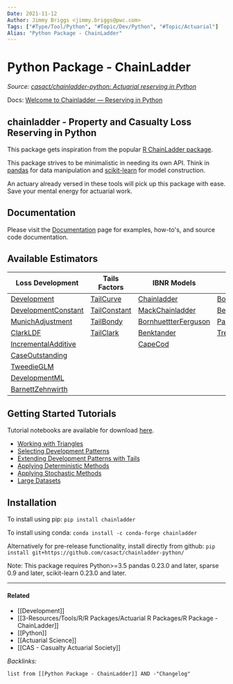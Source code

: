 ```yaml
---
Date: 2021-11-12
Author: Jimmy Briggs <jimmy.briggs@pwc.com>
Tags: ["#Type/Tool/Python", "#Topic/Dev/Python", "#Topic/Actuarial"]
Alias: "Python Package - ChainLadder"
---
```


# Python Package - ChainLadder

*Source: [casact/chainladder-python: Actuarial reserving in Python](https://github.com/casact/chainladder-python)*

Docs: [Welcome to Chainladder — Reserving in Python](https://chainladder-python.readthedocs.io/en/latest/intro.html)

## chainladder - Property and Casualty Loss Reserving in Python

This package gets inspiration from the popular [R ChainLadder package](https://github.com/mages/ChainLadder).

This package strives to be minimalistic in needing its own API. Think in [pandas](https://pandas.pydata.org/) for data manipulation and [scikit-learn](https://scikit-learn.org/latest/index.html) for model construction. 

An actuary already versed in these tools will pick up this package with ease. Save your mental energy for actuarial work.

## Documentation

Please visit the [Documentation](https://chainladder-python.readthedocs.io/en/latest/) page for examples, how-to's, and source code documentation.

## Available Estimators

| Loss Development                                                                                                | Tails Factors                                                                               | IBNR Models                                                                                                  | Adjustments                                                                                                   | Workflow                                                                                                 |
| --------------------------------------------------------------------------------------------------------------- | ------------------------------------------------------------------------------------------- | ------------------------------------------------------------------------------------------------------------ | ------------------------------------------------------------------------------------------------------------- | -------------------------------------------------------------------------------------------------------- |
| [Development](https://chainladder-python.readthedocs.io/en/latest/development.html#development)                 | [TailCurve](https://chainladder-python.readthedocs.io/en/latest/tails.html#tailcurve)       | [Chainladder](https://chainladder-python.readthedocs.io/en/latest/methods.html#chainladder)                  | [BootstrapODPSample](https://chainladder-python.readthedocs.io/en/latest/adjustments.html#bootstrapodpsample) | [VotingChainladder](https://chainladder-python.readthedocs.io/en/latest/workflow.html#votingchainladder) |
| [DevelopmentConstant](https://chainladder-python.readthedocs.io/en/latest/development.html#developmentconstant) | [TailConstant](https://chainladder-python.readthedocs.io/en/latest/tails.html#tailconstant) | [MackChainladder](https://chainladder-python.readthedocs.io/en/latest/methods.html#mackchainladder)          | [BerquistSherman](https://chainladder-python.readthedocs.io/en/latest/adjustments.html#berquistsherman)       | [Pipeline](https://chainladder-python.readthedocs.io/en/latest/workflow.html#pipeline)                   |
| [MunichAdjustment](https://chainladder-python.readthedocs.io/en/latest/development.html#munichadjustment)       | [TailBondy](https://chainladder-python.readthedocs.io/en/latest/tails.html#tailbondy)       | [BornhuettterFerguson](https://chainladder-python.readthedocs.io/en/latest/methods.html#bornhuetterferguson) | [ParallelogramOLF](https://chainladder-python.readthedocs.io/en/latest/adjustments.html#parallelogramolf)     | [GridSearch](https://chainladder-python.readthedocs.io/en/latest/workflow.html#gridsearch)               |
| [ClarkLDF](https://chainladder-python.readthedocs.io/en/latest/development.html#clarkldf)                       | [TailClark](https://chainladder-python.readthedocs.io/en/latest/tails.html#tailclark)       | [Benktander](https://chainladder-python.readthedocs.io/en/latest/methods.html#benktander)                    | [Trend](https://chainladder-python.readthedocs.io/en/latest/adjustments.html#trend)                           |                                                                                                          |
| [IncrementalAdditive](https://chainladder-python.readthedocs.io/en/latest/development.html#incrementaladditive) |                                                                                             | [CapeCod](https://chainladder-python.readthedocs.io/en/latest/methods.html#capecod)                          |                                                                                                               |                                                                                                          |
| [CaseOutstanding](https://chainladder-python.readthedocs.io/en/latest/development.html#caseoutstanding)         |                                                                                             |                                                                                                              |                                                                                                               |                                                                                                          |
| [TweedieGLM](https://chainladder-python.readthedocs.io/en/latest/development.html#tweedieglm)                   |                                                                                             |                                                                                                              |                                                                                                               |                                                                                                          |
| [DevelopmentML](https://chainladder-python.readthedocs.io/en/latest/development.html#developmentml)             |                                                                                             |                                                                                                              |                                                                                                               |                                                                                                          |
| [BarnettZehnwirth](https://chainladder-python.readthedocs.io/en/latest/development.html#barnettzehnwirth)       |                                                                                             |                                                                                                              |                                                                                                               |                                                                                                          |

## Getting Started Tutorials

Tutorial notebooks are available for download [here](https://github.com/casact/chainladder-python/tree/latest/docs/tutorials).

-   [Working with Triangles](https://chainladder-python.readthedocs.io/en/latest/tutorials/triangle-tutorial.html)
-   [Selecting Development Patterns](https://chainladder-python.readthedocs.io/en/latest/tutorials/development-tutorial.html)
-   [Extending Development Patterns with Tails](https://chainladder-python.readthedocs.io/en/latest/tutorials/tail-tutorial.html)
-   [Applying Deterministic Methods](https://chainladder-python.readthedocs.io/en/latest/tutorials/deterministic-tutorial.html)
-   [Applying Stochastic Methods](https://chainladder-python.readthedocs.io/en/latest/tutorials/stochastic-tutorial.html)
-   [Large Datasets](https://chainladder-python.readthedocs.io/en/latest/tutorials/large-datasets.html)

## Installation

To install using pip: `pip install chainladder`

To install using conda: `conda install -c conda-forge chainladder`

Alternatively for pre-release functionality, install directly from github: `pip install git+https://github.com/casact/chainladder-python/`

Note: This package requires Python>=3.5 pandas 0.23.0 and later, sparse 0.9 and later, scikit-learn 0.23.0 and later.

***

#### Related

- [[Development]]
- [[3-Resources/Tools/R/R Packages/Actuarial R Packages/R Package - ChainLadder]]
- [[Python]]
- [[Actuarial Science]]
- [[CAS - Casualty Actuarial Society]]


*Backlinks:*

```dataview
list from [[Python Package - ChainLadder]] AND -"Changelog"
```